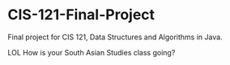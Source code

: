 CIS-121-Final-Project
=====================

Final project for CIS 121, Data Structures and Algorithms in Java.

LOL How is your South Asian Studies class going?
